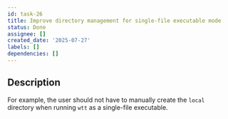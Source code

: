 ```yaml
---
id: task-26
title: Improve directory management for single-file executable mode
status: Done
assignee: []
created_date: '2025-07-27'
labels: []
dependencies: []
---
```


## Description

For example, the user should not have to manually create the `local` directory when running `wtt` as a single-file executable.